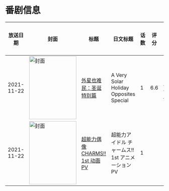 # 番剧信息

|放送日期|封面|标题|日文标题|话数|评分|评分人数|
|---|---|---|---|---|---|---|
|2021-11-22|<img src="//lain.bgm.tv/pic/cover/c/2a/00/359768_vRQqr.jpg" alt="封面" style="width:150px;height:200px;object-fit:cover;">|[外星也难民：圣诞特别篇](https://bangumi.tv/subject/359768)|A Very Solar Holiday Opposites Special|1|6.6|18人评分|
|2021-11-22|<img src="//lain.bgm.tv/pic/cover/c/85/de/416993_WTMJ6.jpg" alt="封面" style="width:150px;height:200px;object-fit:cover;">|[超能力偶像 CHARMS!! 1st 动画PV](https://bangumi.tv/subject/416993)|超能力アイドル チャームス!! 1st アニメーションPV|1|||
